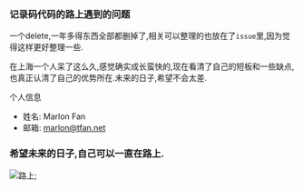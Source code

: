 ### 记录码代码的路上遇到的问题

一个delete,一年多得东西全部都删掉了,相关可以整理的也放在了``issue``里,因为觉得这样更好整理一些.

在上海一个人呆了这么久,感觉确实成长蛮快的,现在看清了自己的短板和一些缺点,也真正认清了自己的优势所在.未来的日子,希望不会太差.

个人信息
- 姓名: Marlon Fan
- 邮箱: marlon@tfan.net

### 希望未来的日子,自己可以一直在路上.

![路上](http://7vzoky.com1.z0.glb.clouddn.com/2015/10/1722185507.png);
